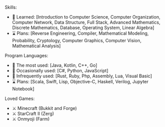 Skills: 
- 💠 Learned: [Introduction to Computer Science, Computer Organization, Computer Network, Data Structure, Full Stack, Advanced Mathematics, Discrete Mathematics, Database, Operating System, Linear Algebra]
- ⌛ Plans: [Reverse Engineering, Compiler, Mathematical Modeling, Probability, Cryptology, Computer Graphics, Computer Vision, Mathematical Analysis]

Program Languages: 
- 💠 The most used: [Java, Kotlin, C++, Go]
- 💠 Occasionally used: [C#, Python, JavaScript]
- 💠 Infrequently used: [Rust, Ruby, Php, Assembly, Lua, Visual Basic]
- ⌛ Plans: [Scala, Swift, Lisp, Objective-C, Haskell, Verilog, Jupyter Notebook]

Loved Games:
- ⚔ Minecraft (Bukkit and Forge)
- ⚔ StarCraft II (Zerg)
- ⚔ Onmyoji (Farm)
